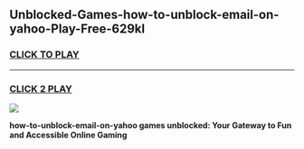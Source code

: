 
## Unblocked-Games-how-to-unblock-email-on-yahoo-Play-Free-629kl
<h3>
<a href="https://premium76.site?title=how-to-unblock-email-on-yahoo&ref=21A">CLICK TO PLAY</a></h3>
<hr>

<h3>
<a href="https://premium76.site?title=how-to-unblock-email-on-yahoo&ref=21A">CLICK 2 PLAY</a>
  
</h3>

<a href="https://premium76.site?title=how-to-unblock-email-on-yahoo&ref=21A"><img src="https://clearcache.store/games.png"></a>


**how-to-unblock-email-on-yahoo games unblocked: Your Gateway to Fun and Accessible Online Gaming**

